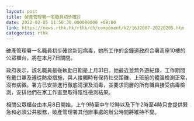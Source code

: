 ```yaml
---
layout: post
title: 破產管理署一名職員初步確診
date: 2022-02-05 11:50:30.000000000 +08:00
link: https://news.rthk.hk/rthk/ch/component/k2/1632087-20220205.htm
categories: rthk
---
```


破產管理署一名職員初步確診新冠病毒，她所工作的金鐘道政府合署高座10樓的公眾櫃台，將在本月7日關閉。

政府表示，該名職員最後執勤日期是上月31日。她最近並無外遊紀錄，工作期間有戴口罩及遵從防疫措施，與人接觸時有保持社交距離，上班前的體溫檢測正常，沒有病徵。署方已安排進行徹底清潔及消毒，並要求同層的所有職員接受病毒檢測，安排他們在家工作直至取得陰性檢測結果。

相關公眾櫃台由本月8日開始，上午9時至中午12時以及下午2時至4時只會提供緊急和必須公共服務，破產管理署其他辦事處的辦公時間將維持不變。
